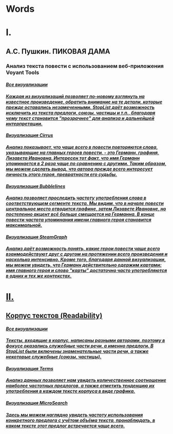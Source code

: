 # Words
# I.
<h2><b>А.С. Пушкин. 
  ПИКОВАЯ ДАМА</b></h2>
  <h3>Анализ текста повести с использованием веб-приложения Voyant Tools</h3>

<h4><em><a href=https://voyant-tools.org/?stopList=keywords-f981a2004f1fb0d081364ca30e5ba3f7&panels=cirrus%2Creader%2Cbubblelines%2Csummary%2Cstreamgraph&corpus=0965b50470339dc468ee9885bfb1c03f>Все визуализации</h4></em>
  
<h4><em>Каждая из визуализаций позволяет по-новому взглянуть на известное произведение, обратить внимание на те детали, которые прежде оставались незамеченными. StopList даёт возможность исключить из текста предлоги, союзы, частицы и т.п., благодаря чему текст становится "прозрачнее" для анализа и дальнейшей интерпретации.</h4></em>  
<h4><em><a href=https://voyant-tools.org/tool/Cirrus/?stopList=keywords-f981a2004f1fb0d081364ca30e5ba3f7&visible=105&corpus=0965b50470339dc468ee9885bfb1c03f>Визуализация Cirrus</h4></em>

<h4><em>Анализ показывает, что чаще всего в повести повторяются слова, указывающие на главных героев повести, - это Германн, графиня, Лизавета Ивановна. Интересен тот факт, что имя Германн упоминается в 2 раза чаще по сравнению с другими. Таким образом, мы можем сделать вывод, что автора прежде всего интересует личность этого героя, превратности его судьбы.</h4></em>

<h4><em><a href=https://voyant-tools.org/tool/Bubblelines/?stopList=keywords-f981a2004f1fb0d081364ca30e5ba3f7&query=%D0%B3%D0%B5%D1%80%D0%BC%D0%B0%D0%BD%D0%BD&query=%D0%B3%D1%80%D0%B0%D1%84%D0%B8%D0%BD%D1%8F&query=%D0%B8%D0%B2%D0%B0%D0%BD%D0%BE%D0%B2%D0%BD%D0%B0&query=%D0%BB%D0%B8%D0%B7%D0%B0%D0%B2%D0%B5%D1%82%D0%B0&docId=d60ac58f507a0cb1afcf9428b67c6e2c&corpus=0965b50470339dc468ee9885bfb1c03f>Визуализация Bubblelines</h4></em>   

<h4><em>Анализ позволяет проследить частоту употребления слова в соответствующем сегменте текста. Мы видим, что в начале повести центральное место отводится графине, затем Лизавете Ивановне, но постепенно акцент всё больше смещается на Германна. В конце повести частота упоминания имени главного героя становится максимальной.</h4></em>

<h4><em><a href=https://voyant-tools.org/tool/StreamGraph/?stopList=keywords-f981a2004f1fb0d081364ca30e5ba3f7&docId=d60ac58f507a0cb1afcf9428b67c6e2c&corpus=0965b50470339dc468ee9885bfb1c03f>Визуализация SteamGraph</h4></em>

<h4><em>Анализ даёт возможность понять, какие герои повести чаще всего взаимодействуют друг с другом на протяжении всего произведения и насколько интенсивно. Кроме того, благодаря данной визуализации, мы можем увидеть, что Германн действительно одержим картами: имя главного героя и слово "карты" достаточно часто употребляются в одних и тех же контекстах.</h4></em>

# II.

<h2><b>Корпус текстов (Readability)</b></h2>

<h4><em><a href=https://voyant-tools.org/?stopList=keywords-f59fb969475cdfa4ddf5e15d897e979e&panels=corpusterms%2Creader%2Cmicrosearch%2Csummary%2Ctrends&corpus=892b8ab8fae5934bbff296c7700aa462>Все визуализации</h4></em>

<h4><em>Тексты, входящие в корпус, написаны разными авторами, поэтому в фокусе оказались служебные части речи, а именно предлоги. В StopList были включены знаменательные части речи, а также некоторые служебные (союзы, частицы).</h4></em>

<h4><em><a href=https://voyant-tools.org/tool/CorpusTerms/?stopList=keywords-f59fb969475cdfa4ddf5e15d897e979e&comparisonCorpus=&corpus=892b8ab8fae5934bbff296c7700aa462>Визуализация Terms</h4></em>

<h4><em>Анализ данных позволяет нам увидеть количественное соотношение наиболее частотных предлогов, а также отметить тенденцию их употребления в каждом тексте корпуса в виде графика.</h4></em>

<h4><em><a href=https://voyant-tools.org/tool/MicroSearch/?stopList=keywords-f59fb969475cdfa4ddf5e15d897e979e&query=%D0%B2&corpus=892b8ab8fae5934bbff296c7700aa462>Визуализация MicroSearch</h4></em>
  
<h4><em>Здесь мы можем наглядно увидеть частоту использования конкретного предлога с учётом объёма текста, пронаблюдать, в каком тексте этот предлог встречается чаще всего.</h4></em>


  
<h4><em><a href=https: Визуализация </h4></em>

